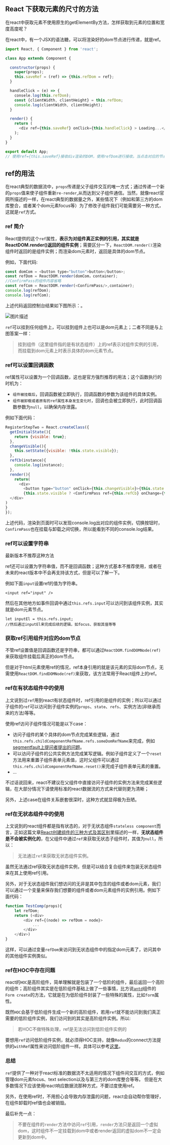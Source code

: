 ## React 下获取元素的尺寸的方法

在react中获取元素不使用原生的getElementBy方法，怎样获取到元素的位置和宽度高度呢？

在react中，有一个JSX的语法糖，可以将渲染好的dom节点进行传递，就是ref。

~~~js
import React, { Component } from 'react';

class App extends Component {

  constructor(props) {
    super(props);
    this.saveRef = (ref) => {this.refDom = ref};
  }

  handleClick = (e) => {
    consele.log(this.refDom);
    const {clientWidth, clientHeight} = this.refDom;
    console.log(clientWidth, clientHeight);
  }

  render() {
    return (
      <div ref={this.saveRef} onClick={this.handleClick} > Loading...</div>
    );
  }
}

export default App;
// 使用ref={this.saveRef}接收div渲染的DOM，使用refDom进行接收。当点击对应的节点，就可以得到这个对象。
~~~

## ref的用法

在react典型的数据流中，`props`传递是父子组件交互的唯一方式；通过传递一个新的`props`值来使子组件重新`re-render`,从而达到父子组件通信。当然，就像react官网所描述的一样，在react典型的数据量之外，某些情况下（例如和第三方的dom库整合，或者某个dom元素focus等）为了修改子组件我们可能需要另一种方式，这就是`ref`方式。

### ref 简介

React提供的这个`ref`属性，**表示为对组件真正实例的引用，其实就是ReactDOM.render()返回的组件实例**；需要区分一下，`ReactDOM.render()`渲染组件时返回的是组件实例；而渲染dom元素时，返回是具体的dom节点。

例如，下面代码:

```js
const domCom = <button type="button">button</button>;
const refDom = ReactDOM.render(domCom，container);
//ConfirmPass的组件内容省略
const refCom = ReactDOM.render(<ConfirmPass/>,container);
console.log(refDom);
console.log(refCom);
```

上述代码返回控制台结果如下图所示：。

![图片描述](https://segmentfault.com/img/bVKvsR?w=1464&h=348)

`ref`可以挂到任何组件上，可以挂到组件上也可以是dom元素上；二者不同是与上图答案一样：

> 挂到组件（这里组件指的是有状态组件）上的ref表示对组件实例的引用，而挂载到dom元素上时表示具体的dom元素节点。

### ref可以设置回调函数

ref属性可以设置为一个回调函数，这也是官方强烈推荐的用法；这个函数执行的时机为：

- `组件被挂载后`，回调函数被立即执行，回调函数的参数为该组件的具体实例。
- `组件被卸载或者原有的ref属性本身发生变化时`，回调也会被立即执行，此时回调函数参数为`null`，以确保内存泄露。

例如下面代码：

```js
RegisterStepTwo = React.createClass({
  getInitialState(){
    return {visible: true};
  },
  changeVisible(){
    this.setState({visible: !this.state.visible});
  },
  refCb(instance){
    console.log(instance);
  },
  render(){
    return(
      <div>
      	<button type="button" onClick={this.changeVisible}>{this.state.visible ? '卸载' : '挂载'}ConfirmPass</button>
        {this.state.visible ? <ConfirmPass ref={this.refCb} onChange={this.handleChange}/>: null}
  </div>
)
}
});
```

上述代码，渲染到页面时可以发现console.log出对应的组件实例，切换按钮时，`ConfirmPass`也在挂载与卸载之间切换，所以能看到不同的console.log结果。

### ref可以设置字符串

最新版本不推荐这种方法

ref还可以设置为字符串值，而不是回调函数；这种方式基本不推荐使用，或者在未来的react版本中不会再支持该方式，但是可以了解一下。

例如下面`input`设置ref的值为字符串。

```
<input ref="input" />
```

然后在其他地方如事件回调中通过`this.refs.input`可以访问到该组件实例，其实就是dom元素节点。

```
let inputEl = this.refs.input;
//然后通过inputEl来完成后续的逻辑，如focus、获取其值等等
```

### 获取ref引用组件对应的dom节点

不管ref设置值是回调函数还是字符串，都可以通过`ReactDOM.findDOMNode(ref)`来获取组件挂载后真正的dom节点。

但是对于html元素使用ref的情况，ref本身引用的就是该元素的实际dom节点，无需使用`ReactDOM.findDOMNode(ref)`来获取，该方法常用于React组件上的ref。

### ref在有状态组件中的使用

上文说到过`ref`用到react有状态组件时，ref引用的是组件的实例；所以可以通过子组件的`ref`可以访问到子组件实例的`props`、`state`、`refs`、实例方法(非继承而来的方法)等等。

使用ref访问子组件情况可能是以下case：

- 访问子组件的某个具体的dom节点完成某些逻辑，通过`this.refs.childComponentRefName.refs.someDomRefName`来完成，例如[segmentfault上提问者提出的问题](https://segmentfault.com/q/1010000006253845/a-1020000008661267)。
- 可以访问子组件的公共实例方法完成某写逻辑。例如子组件定义了一个`reset`方法用来重置子组件表单元素值，这时父组件可以通过`this.refs.childComponentRefName.reset()`来完成子组件表单元素的重置。
- ...

不过话说回来，react不建议在父组件中直接访问子组件的实例方法来完成某些逻辑，在大部分情况下请使用标准的react数据流的方式来代替则更为清晰；

另外，上述case在组件关系嵌套很深时，这种方式就显得极为丑陋。

### ref在无状态组件中的使用

上文说到的react组件都是指有状态的，对于无状态组件`stateless component`而言，正如这篇文章[React创建组件的三种方式及其区别](http://www.cnblogs.com/wonyun/p/5930333.html)里描述的一样，**无状态组件是不会被实例化的**，在父组件中通过`ref`来获取无状态子组件时，其值为`null`，所以：

> 无法通过`ref`来获取无状态组件实例。

虽然无法通过ref获取无状态组件实例，但是可以结合复合组件来包装无状态组件来在其上使用ref引用。

另外，对于无状态组件我们想访问的无非是其中包含的组件或者dom元素，我们可以通过一个变量来保存我们想要的组件或者dom元素组件的实例引用。例如下面代码：

```js
function TestComp(props){
    let refDom;
    return (<div>
        <div ref={(node) => refDom = node}>
            ...
        </div>
    </div>)
}
```

这样，可以通过变量`refDom`来访问到无状态组件中的指定dom元素了，访问其中的其他组件实例类似。

### ref在HOC中存在问题

react的`HOC`是高阶组件，简单理解就是包装了一个低阶的组件，最后返回一个高阶的组件；高阶组件其实是在低阶组件基础上做了一些事情，比方说[`antd`](https://ant.design/docs/react/introduce-cn)组件的`Form create`的方法，它就是在为低阶组件封装了一些特殊的属性，比如`form`属性。

既然`HOC`会基于低阶组件生成一个新的高阶组件，若用`ref`就不能访问到我们真正需要的低阶组件实例，我们访问到的其实是高阶组件实例。所以:

> 若HOC不做特殊处理，ref是无法访问到低阶组件实例的

要想用`ref`访问低阶组件实例，就必须得HOC支持，就像`Redux`的connect方法提供的`withRef`属性来访问低阶组件一样。具体可以参考[这里](https://segmentfault.com/a/1190000008112017#articleHeader12)。

### 总结

`ref`提供了一种对于react标准的数据流不太适用的情况下组件间交互的方式，例如管理dom元素focus、text selection以及与第三方的dom库整合等等。 但是在大多数情况下应该使用react响应数据流那种方式，不要过度使用ref。

另外，在使用ref时，不用担心会导致内存泄露的问题，react会自动帮你管理好，在组件卸载时ref值也会被销毁。

最后补充一点：

> 不要在组件的`render`方法中访问`ref`引用，`render`方法只是返回一个虚拟dom，这时组件不一定挂载到dom中或者render返回的虚拟dom不一定会更新到dom中。
